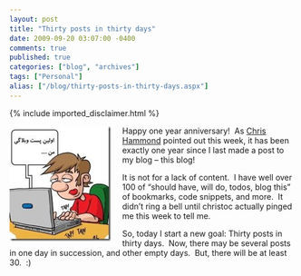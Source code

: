 ```yaml
---
layout: post
title: "Thirty posts in thirty days"
date: 2009-09-20 03:07:00 -0400
comments: true
published: true
categories: ["blog", "archives"]
tags: ["Personal"]
alias: ["/blog/thirty-posts-in-thirty-days.aspx"]
---
```

<!-- more -->

{% include imported_disclaimer.html %}

<P><A href="/blog/archives/images/Thirtypostsinthirtydays_14530/cartoon.jpg" mce_href="/blog/archives/images/Thirtypostsinthirtydays_14530/cartoon.jpg"><IMG style="BORDER-RIGHT-WIDTH: 0px; MARGIN: 0px 20px 0px 0px; DISPLAY: inline; BORDER-TOP-WIDTH: 0px; BORDER-BOTTOM-WIDTH: 0px; BORDER-LEFT-WIDTH: 0px" title=cartoon border=0 alt=cartoon align=left src="/blog/archives/images/Thirtypostsinthirtydays_14530/cartoon_thumb.jpg" width=179 height=203 mce_src="/blog/archives/images/Thirtypostsinthirtydays_14530/cartoon_thumb.jpg"></A> Happy one year anniversary!&nbsp; As <A href="http://christoc.com/" mce_href="http://christoc.com">Chris Hammond</A> pointed out this week, it has been exactly one year since I last made a post to my blog – this blog!</P>
<P>It is not for a lack of content.&nbsp; I have well over 100 of “should have, will do, todos, blog this” of bookmarks, code snippets, and more.&nbsp; It didn’t ring a bell until christoc actually pinged me this week to tell me.&nbsp; </P>
<P>So, today I start a new goal: Thirty posts in thirty days.&nbsp; Now, there may be several posts in one day in succession, and other empty days.&nbsp; But, there will be at least 30.&nbsp; :)</P>
